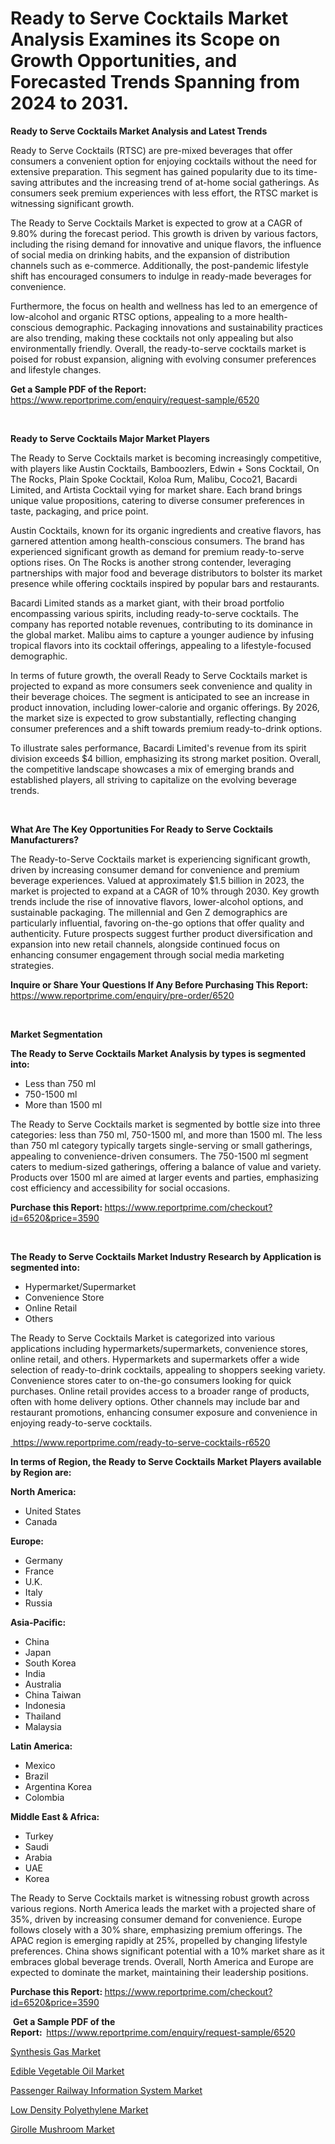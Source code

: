 <p><h1>Ready to Serve Cocktails Market Analysis Examines its Scope on Growth Opportunities, and Forecasted Trends Spanning from 2024 to 2031.</h1></p><p><strong>Ready to Serve Cocktails Market Analysis and Latest Trends</strong></p>
<p><p>Ready to Serve Cocktails (RTSC) are pre-mixed beverages that offer consumers a convenient option for enjoying cocktails without the need for extensive preparation. This segment has gained popularity due to its time-saving attributes and the increasing trend of at-home social gatherings. As consumers seek premium experiences with less effort, the RTSC market is witnessing significant growth.</p><p>The Ready to Serve Cocktails Market is expected to grow at a CAGR of 9.80% during the forecast period. This growth is driven by various factors, including the rising demand for innovative and unique flavors, the influence of social media on drinking habits, and the expansion of distribution channels such as e-commerce. Additionally, the post-pandemic lifestyle shift has encouraged consumers to indulge in ready-made beverages for convenience.</p><p>Furthermore, the focus on health and wellness has led to an emergence of low-alcohol and organic RTSC options, appealing to a more health-conscious demographic. Packaging innovations and sustainability practices are also trending, making these cocktails not only appealing but also environmentally friendly. Overall, the ready-to-serve cocktails market is poised for robust expansion, aligning with evolving consumer preferences and lifestyle changes.</p></p>
<p><strong>Get a Sample PDF of the Report:&nbsp;</strong> <a href="https://www.reportprime.com/enquiry/request-sample/6520?utm_campaign=7&utm_medium=2&utm_source=Github&utm_content=ia&utm_term=25112024&utm_id=ready-to-serve-cocktails">https://www.reportprime.com/enquiry/request-sample/6520</a></p>
<p>&nbsp;</p>
<p><strong>Ready to Serve Cocktails Major Market Players</strong></p>
<p><p>The Ready to Serve Cocktails market is becoming increasingly competitive, with players like Austin Cocktails, Bamboozlers, Edwin + Sons Cocktail, On The Rocks, Plain Spoke Cocktail, Koloa Rum, Malibu, Coco21, Bacardi Limited, and Artista Cocktail vying for market share. Each brand brings unique value propositions, catering to diverse consumer preferences in taste, packaging, and price point.</p><p>Austin Cocktails, known for its organic ingredients and creative flavors, has garnered attention among health-conscious consumers. The brand has experienced significant growth as demand for premium ready-to-serve options rises. On The Rocks is another strong contender, leveraging partnerships with major food and beverage distributors to bolster its market presence while offering cocktails inspired by popular bars and restaurants.</p><p>Bacardi Limited stands as a market giant, with their broad portfolio encompassing various spirits, including ready-to-serve cocktails. The company has reported notable revenues, contributing to its dominance in the global market. Malibu aims to capture a younger audience by infusing tropical flavors into its cocktail offerings, appealing to a lifestyle-focused demographic.</p><p>In terms of future growth, the overall Ready to Serve Cocktails market is projected to expand as more consumers seek convenience and quality in their beverage choices. The segment is anticipated to see an increase in product innovation, including lower-calorie and organic offerings. By 2026, the market size is expected to grow substantially, reflecting changing consumer preferences and a shift towards premium ready-to-drink options.</p><p>To illustrate sales performance, Bacardi Limited's revenue from its spirit division exceeds $4 billion, emphasizing its strong market position. Overall, the competitive landscape showcases a mix of emerging brands and established players, all striving to capitalize on the evolving beverage trends.</p></p>
<p>&nbsp;</p>
<p><strong>What Are The Key Opportunities For Ready to Serve Cocktails Manufacturers?</strong></p>
<p><p>The Ready-to-Serve Cocktails market is experiencing significant growth, driven by increasing consumer demand for convenience and premium beverage experiences. Valued at approximately $1.5 billion in 2023, the market is projected to expand at a CAGR of 10% through 2030. Key growth trends include the rise of innovative flavors, lower-alcohol options, and sustainable packaging. The millennial and Gen Z demographics are particularly influential, favoring on-the-go options that offer quality and authenticity. Future prospects suggest further product diversification and expansion into new retail channels, alongside continued focus on enhancing consumer engagement through social media marketing strategies.</p></p>
<p><strong>Inquire or Share Your Questions If Any Before Purchasing This Report:</strong> <a href="https://www.reportprime.com/enquiry/pre-order/6520?utm_campaign=7&utm_medium=2&utm_source=Github&utm_content=ia&utm_term=25112024&utm_id=ready-to-serve-cocktails">https://www.reportprime.com/enquiry/pre-order/6520</a></p>
<p>&nbsp;</p>
<p><strong>Market Segmentation</strong></p>
<p><strong>The Ready to Serve Cocktails Market Analysis by types is segmented into:</strong></p>
<p><ul><li>Less than 750 ml</li><li>750-1500 ml</li><li>More than 1500 ml</li></ul></p>
<p><p>The Ready to Serve Cocktails market is segmented by bottle size into three categories: less than 750 ml, 750-1500 ml, and more than 1500 ml. The less than 750 ml category typically targets single-serving or small gatherings, appealing to convenience-driven consumers. The 750-1500 ml segment caters to medium-sized gatherings, offering a balance of value and variety. Products over 1500 ml are aimed at larger events and parties, emphasizing cost efficiency and accessibility for social occasions.</p></p>
<p><strong>Purchase this Report:&nbsp;</strong><a href="https://www.reportprime.com/checkout?id=6520&price=3590&utm_campaign=7&utm_medium=2&utm_source=Github&utm_content=ia&utm_term=25112024&utm_id=ready-to-serve-cocktails">https://www.reportprime.com/checkout?id=6520&price=3590</a></p>
<p>&nbsp;</p>
<p><strong>The Ready to Serve Cocktails Market Industry Research by Application is segmented into:</strong></p>
<p><ul><li>Hypermarket/Supermarket</li><li>Convenience Store</li><li>Online Retail</li><li>Others</li></ul></p>
<p><p>The Ready to Serve Cocktails Market is categorized into various applications including hypermarkets/supermarkets, convenience stores, online retail, and others. Hypermarkets and supermarkets offer a wide selection of ready-to-drink cocktails, appealing to shoppers seeking variety. Convenience stores cater to on-the-go consumers looking for quick purchases. Online retail provides access to a broader range of products, often with home delivery options. Other channels may include bar and restaurant promotions, enhancing consumer exposure and convenience in enjoying ready-to-serve cocktails.</p></p>
<p><a href="https://www.reportprime.com/ready-to-serve-cocktails-r6520?utm_campaign=7&utm_medium=2&utm_source=Github&utm_content=ia&utm_term=25112024&utm_id=ready-to-serve-cocktails">&nbsp;https://www.reportprime.com/ready-to-serve-cocktails-r6520</a></p>
<p><strong>In terms of Region, the Ready to Serve Cocktails Market Players available by Region are:</strong></p>
<p>
    <p> <strong> North America: </strong>
        <ul>
            <li>United States</li>
            <li>Canada</li>
        </ul>
        </p> 
    <p> <strong> Europe: </strong>
        <ul>
            <li>Germany</li>
            <li>France</li>
            <li>U.K.</li>
            <li>Italy</li>
            <li>Russia</li>
        </ul>
        </p> 
    <p> <strong> Asia-Pacific: </strong>
        <ul>
            <li>China</li>
            <li>Japan</li>
            <li>South Korea</li>
            <li>India</li>
            <li>Australia</li>
            <li>China Taiwan</li>
            <li>Indonesia</li>
            <li>Thailand</li>
            <li>Malaysia</li>
        </ul>
        </p> 
    <p> <strong> Latin America: </strong>
        <ul>
            <li>Mexico</li>
            <li>Brazil</li>
            <li>Argentina Korea</li>
            <li>Colombia</li>
        </ul>
        </p> 
    <p> <strong> Middle East & Africa: </strong>
        <ul>
            <li>Turkey</li>
            <li>Saudi</li>
            <li>Arabia</li>
            <li>UAE</li>
            <li>Korea</li>
        </ul>
    </p>
    </p>
<p><p>The Ready to Serve Cocktails market is witnessing robust growth across various regions. North America leads the market with a projected share of 35%, driven by increasing consumer demand for convenience. Europe follows closely with a 30% share, emphasizing premium offerings. The APAC region is emerging rapidly at 25%, propelled by changing lifestyle preferences. China shows significant potential with a 10% market share as it embraces global beverage trends. Overall, North America and Europe are expected to dominate the market, maintaining their leadership positions.</p></p>
<p><strong>Purchase this Report: </strong><a href="https://www.reportprime.com/checkout?id=6520&price=3590&utm_campaign=7&utm_medium=2&utm_source=Github&utm_content=ia&utm_term=25112024&utm_id=ready-to-serve-cocktails">https://www.reportprime.com/checkout?id=6520&price=3590</a></p>
<p>&nbsp;<strong>Get a Sample PDF of the Report:&nbsp;&nbsp;</strong><a href="https://www.reportprime.com/enquiry/request-sample/6520?utm_campaign=7&utm_medium=2&utm_source=Github&utm_content=ia&utm_term=25112024&utm_id=ready-to-serve-cocktails">https://www.reportprime.com/enquiry/request-sample/6520</a></p>
<p><strong></strong></p>
<p><p><a href="https://www.linkedin.com/pulse/insights-synthesis-gas-market-size-which-expanding-146-cagr-ox6fe?utm_campaign=7&utm_medium=2&utm_source=Github&utm_content=ia&utm_term=25112024&utm_id=ready-to-serve-cocktails">Synthesis Gas Market</a></p><p><a href="https://github.com/provorikovar/Market-Research-Report-List-6/blob/main/edible-vegetable-oil-market.md?utm_campaign=7&utm_medium=2&utm_source=Github&utm_content=ia&utm_term=25112024&utm_id=ready-to-serve-cocktails">Edible Vegetable Oil Market</a></p><p><a href="https://issuu.com/reportprime-2/docs/passenger-railway-information-syste_c510bcf8b75a19?utm_campaign=7&utm_medium=2&utm_source=Github&utm_content=ia&utm_term=25112024&utm_id=ready-to-serve-cocktails">Passenger Railway Information System Market</a></p><p><a href="https://www.linkedin.com/pulse/emerging-trends-low-density-polyethylene-market-detailed-u0rve?utm_campaign=7&utm_medium=2&utm_source=Github&utm_content=ia&utm_term=25112024&utm_id=ready-to-serve-cocktails">Low Density Polyethylene Market</a></p><p><a href="https://github.com/angelajermaine/Market-Research-Report-List-5/blob/main/girolle-mushroom-market.md?utm_campaign=7&utm_medium=2&utm_source=Github&utm_content=ia&utm_term=25112024&utm_id=ready-to-serve-cocktails">Girolle Mushroom Market</a></p></p>